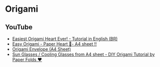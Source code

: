 # Origami

## YouTube

* [Easiest Origami Heart Ever! - Tutorial in English (BR)](https://www.youtube.com/watch?v=Z-BIL6p1Te8)
* [Easy Origami - Paper Heart 💞- A4 sheet !!](https://www.youtube.com/watch?v=jizmI8xUA6Q)
* [Origami Envelope (A4 Sheet)](https://www.youtube.com/watch?v=Z1lbp8Ff_dI)
* [Sun Glasses / Cooling Glasses from A4 sheet - DIY Origami Tutorial by Paper Folds ❤️](https://www.youtube.com/watch?v=eXmaeMyybN0)
